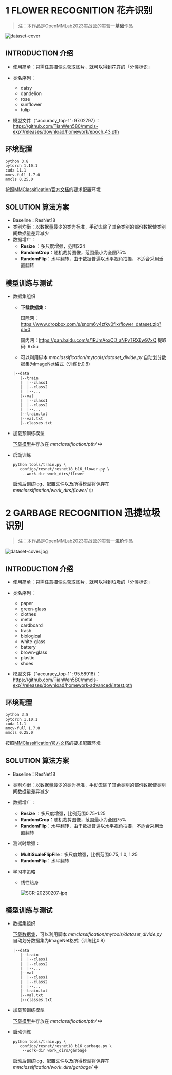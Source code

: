 # 1 FLOWER RECOGNITION 花卉识别

> 注：本作品是OpenMMLab2023实战营的实验一**基础**作品

![dataset-cover](https://i.imgur.com/VhlkOrW.jpg)

## INTRODUCTION 介绍

- 使用简单：只需任意摄像头获取图片，就可以得到花卉的「分类标识」
- 类名序列：
  - daisy
  - dandelion
  - rose
  - sunflower
  - tulip

- 模型文件（"accuracy_top-1": 97.02797）：https://github.com/TianWen580/mmcls-exp1/releases/download/homework/epoch_43.pth

## 环境配置

```shell
python 3.8
pytorch 1.10.1
cuda 11.1
mmcv-full 1.7.0
mmcls 0.25.0
```

按照[MMClassification官方文档](https://mmclassification.readthedocs.io/en/master/install.html)的要求配置环境

## SOLUTION 算法方案

- Baseline：ResNet18
- 类别均衡：以数据量最少的类为标准，手动去除了其余类别的部份数据使类别间数据量差异减少
- 数据增广：
  - **Resize** ：多尺度增强，范围224
  - **RandomCrop**：随机裁剪图像，范围最小为全图75%
  - **RandomFlip**：水平翻转，由于数据普遍以水平视角拍摄，不适合采用垂直翻转

## 模型训练与测试

- 数据集组织

  - **下载数据集**：

    国际网：https://www.dropbox.com/s/snom6v4zfky0flx/flower_dataset.zip?dl=0

    国内网：https://pan.baidu.com/s/1RJmAoxCD_aNPyTRX6w97xQ 提取码: 9x5u

  - 可以利用脚本 *mmclassification/mytools/dataset_divide.py* 自动划分数据集为ImageNet格式（训练比0.8）

  ```
  |--data
     |--train
     |  |--class1
     |  |--class2
     |  |--...
     |--val
     |  |--class1
     |  |--class2
     |  |--...
     |--train.txt
     |--val.txt
     |--classes.txt
  ```

  

- 加载预训练模型

  [下载模型](https://download.openmmlab.com/mmclassification/v0/resnet/resnet18_batch256_imagenet_20200708-34ab8f90.pth)并存放在 *mmclassification/pth/* 中

- 启动训练

  ```shell
  python tools/train.py \
     configs/resnet/resnet18_b16_flower.py \
      --work-dir work_dirs/flower
  ```

  启动后训练log、配置文件以及所得模型将保存在 *mmclassification/work_dirs/flower/* 中

# 2 GARBAGE RECOGNITION 迅捷垃圾识别

> 注：本作品是OpenMMLab2023实战营的实验一**进阶**作品

![dataset-cover.jpg](https://i.imgur.com/RDVyxz0.jpg)

## INTRODUCTION 介绍

- 使用简单：只需任意摄像头获取图片，就可以得到垃圾的「分类标识」
- 类名序列：
  - paper
  - green-glass
  - clothes
  - metal
  - cardboard
  - trash
  - biological
  - white-glass
  - battery
  - brown-glass
  - plastic
  - shoes

- 模型文件（"accuracy_top-1": 95.58918）：https://github.com/TianWen580/mmcls-exp1/releases/download/homework-advanced/latest.pth

## 环境配置

```shell
python 3.8
pytorch 1.10.1
cuda 11.1
mmcv-full 1.7.0
mmcls 0.25.0
```

按照[MMClassification官方文档](https://mmclassification.readthedocs.io/en/master/install.html)的要求配置环境

## SOLUTION 算法方案

- Baseline：ResNet18

- 类别均衡：以数据量最少的类为标准，手动去除了其余类别的部份数据使类别间数据量差异减少

- 数据增广：

  - **Resize** ：多尺度增强，比例范围0.75-1.25
  - **RandomCrop**：随机裁剪图像，范围最小为全图75%
  - **RandomFlip**：水平翻转，由于数据普遍以水平视角拍摄，不适合采用垂直翻转

- 测试时增强：

  - **MultiScaleFlipFile**：多尺度增强，比例范围0.75, 1.0, 1.25
  - **RandomFlip**：水平翻转

- 学习率策略

  - 线性热身

    ![SCR-20230207-jpq](https://i.imgur.com/KQ3Jls6.jpg)


## 模型训练与测试

- 数据集组织

  [下载数据集](https://www.kaggle.com/datasets/mostafaabla/garbage-classification/download?datasetVersionNumber=1)，可以利用脚本 *mmclassification/mytools/dataset_divide.py* 自动划分数据集为ImageNet格式（训练比0.8）

  ```
  |--data
     |--train
     |  |--class1
     |  |--class2
     |  |--...
     |--val
     |  |--class1
     |  |--class2
     |  |--...
     |--train.txt
     |--val.txt
     |--classes.txt
  ```

  

- 加载预训练模型

  [下载模型](https://download.openmmlab.com/mmclassification/v0/resnet/resnet18_batch256_imagenet_20200708-34ab8f90.pth)并存放在 *mmclassification/pth/* 中

- 启动训练

  ```shell
  python tools/train.py \
     configs/resnet/resnet18_b16_garbage.py \
      --work-dir work_dirs/garbage
  ```

  启动后训练log、配置文件以及所得模型将保存在 *mmclassification/work_dirs/garbage/* 中